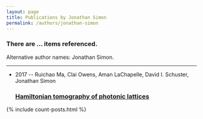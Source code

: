 ```yaml
---
layout: page
title: Publications by Jonathan Simon
permalink: /authors/jonathan-simon
---
```


<h3 id="number-posts">There are ... items referenced.</h3>
<p id='info-authors'>Alternative author names: Jonathan Simon.</p>
<hr />
<ul class="post-list">
<li><span class='post-meta'>2017 -- Ruichao Ma, Clai Owens, Aman LaChapelle, David I. Schuster, Jonathan Simon</span><h3><a class='post-link' href="{{ site.baseurl }}/hamiltonian-tomography-of-photonic-lattices">Hamiltonian tomography of photonic lattices</a></h3></li>

</ul>
{% include count-posts.html %}
